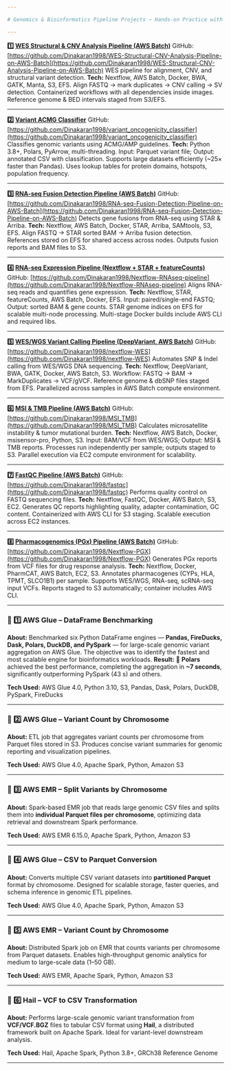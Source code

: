 ```yaml
---

# Genomics & Bioinformatics Pipeline Projects – Hands-on Practice with AWS Batch, Nextflow & Docker

---
```


**1️⃣ [WES Structural & CNV Analysis Pipeline (AWS Batch)](https://github.com/Dinakaran1998/WES-Structural-CNV-Analysis-Pipeline-on-AWS-Batch)**
GitHub: [https://github.com/Dinakaran1998/WES-Structural-CNV-Analysis-Pipeline-on-AWS-Batch](https://github.com/Dinakaran1998/WES-Structural-CNV-Analysis-Pipeline-on-AWS-Batch)
WES pipeline for alignment, CNV, and structural variant detection.
**Tech:** Nextflow, AWS Batch, Docker, BWA, GATK, Manta, S3, EFS.
Align FASTQ → mark duplicates → CNV calling → SV detection.
Containerized workflows with all dependencies inside images.
Reference genome & BED intervals staged from S3/EFS.

---

**2️⃣ [Variant ACMG Classifier](https://github.com/Dinakaran1998/variant_oncogenicity_classifier)**
GitHub: [https://github.com/Dinakaran1998/variant_oncogenicity_classifier](https://github.com/Dinakaran1998/variant_oncogenicity_classifier)
Classifies genomic variants using ACMG/AMP guidelines.
**Tech:** Python 3.8+, Polars, PyArrow, multi-threading.
Input: Parquet variant file; Output: annotated CSV with classification.
Supports large datasets efficiently (~25× faster than Pandas).
Uses lookup tables for protein domains, hotspots, population frequency.

---

**3️⃣ [RNA-seq Fusion Detection Pipeline (AWS Batch)](https://github.com/Dinakaran1998/RNA-seq-Fusion-Detection-Pipeline-on-AWS-Batch)**
GitHub: [https://github.com/Dinakaran1998/RNA-seq-Fusion-Detection-Pipeline-on-AWS-Batch](https://github.com/Dinakaran1998/RNA-seq-Fusion-Detection-Pipeline-on-AWS-Batch)
Detects gene fusions from RNA-seq using STAR & Arriba.
**Tech:** Nextflow, AWS Batch, Docker, STAR, Arriba, SAMtools, S3, EFS.
Align FASTQ → STAR sorted BAM → Arriba fusion detection.
References stored on EFS for shared access across nodes.
Outputs fusion reports and BAM files to S3.

---

**4️⃣ [RNA-seq Expression Pipeline (Nextflow + STAR + featureCounts)](https://github.com/Dinakaran1998/Nextflow-RNAseq-pipeline)**
GitHub: [https://github.com/Dinakaran1998/Nextflow-RNAseq-pipeline](https://github.com/Dinakaran1998/Nextflow-RNAseq-pipeline)
Aligns RNA-seq reads and quantifies gene expression.
**Tech:** Nextflow, STAR, featureCounts, AWS Batch, Docker, EFS.
Input: paired/single-end FASTQ; Output: sorted BAM & gene counts.
STAR genome indices on EFS for scalable multi-node processing.
Multi-stage Docker builds include AWS CLI and required libs.

---

**5️⃣ [WES/WGS Variant Calling Pipeline (DeepVariant, AWS Batch)](https://github.com/Dinakaran1998/nextflow-WES)**
GitHub: [https://github.com/Dinakaran1998/nextflow-WES](https://github.com/Dinakaran1998/nextflow-WES)
Automates SNP & Indel calling from WES/WGS DNA sequencing.
**Tech:** Nextflow, DeepVariant, BWA, GATK, Docker, AWS Batch, S3.
Workflow: FASTQ → BAM → MarkDuplicates → VCF/gVCF.
Reference genome & dbSNP files staged from EFS.
Parallelized across samples in AWS Batch compute environment.

---

**6️⃣ [MSI & TMB Pipeline (AWS Batch)](https://github.com/Dinakaran1998/MSI_TMB)**
GitHub: [https://github.com/Dinakaran1998/MSI_TMB](https://github.com/Dinakaran1998/MSI_TMB)
Calculates microsatellite instability & tumor mutational burden.
**Tech:** Nextflow, AWS Batch, Docker, msisensor-pro, Python, S3.
Input: BAM/VCF from WES/WGS; Output: MSI & TMB reports.
Processes run independently per sample; outputs staged to S3.
Parallel execution via EC2 compute environment for scalability.

---

**7️⃣ [FastQC Pipeline (AWS Batch)](https://github.com/Dinakaran1998/fastqc)**
GitHub: [https://github.com/Dinakaran1998/fastqc](https://github.com/Dinakaran1998/fastqc)
Performs quality control on FASTQ sequencing files.
**Tech:** Nextflow, FastQC, Docker, AWS Batch, S3, EC2.
Generates QC reports highlighting quality, adapter contamination, GC content.
Containerized with AWS CLI for S3 staging.
Scalable execution across EC2 instances.

---

**8️⃣ [Pharmacogenomics (PGx) Pipeline (AWS Batch)](https://github.com/Dinakaran1998/Nextflow-PGX)**
GitHub: [https://github.com/Dinakaran1998/Nextflow-PGX](https://github.com/Dinakaran1998/Nextflow-PGX)
Generates PGx reports from VCF files for drug response analysis.
**Tech:** Nextflow, Docker, PharmCAT, AWS Batch, EC2, S3.
Annotates pharmacogenes (CYPs, HLA, TPMT, SLCO1B1) per sample.
Supports WES/WGS, RNA-seq, scRNA-seq input VCFs.
Reports staged to S3 automatically; container includes AWS CLI.

---

### 🧩 **1️⃣ AWS Glue – DataFrame Benchmarking**

**About:**
Benchmarked six Python DataFrame engines — **Pandas, FireDucks, Dask, Polars, DuckDB, and PySpark** — for large-scale genomic variant aggregation on AWS Glue. The objective was to identify the fastest and most scalable engine for bioinformatics workloads.
**Result:** 🥇 **Polars** achieved the best performance, completing the aggregation in **~7 seconds**, significantly outperforming PySpark (43 s) and others.

**Tech Used:**
AWS Glue 4.0, Python 3.10, S3, Pandas, Dask, Polars, DuckDB, PySpark, FireDucks

---

### 🧩 **2️⃣ AWS Glue – Variant Count by Chromosome**

**About:**
ETL job that aggregates variant counts per chromosome from Parquet files stored in S3. Produces concise variant summaries for genomic reporting and visualization pipelines.

**Tech Used:**
AWS Glue 4.0, Apache Spark, Python, Amazon S3

---

### 🧩 **3️⃣ AWS EMR – Split Variants by Chromosome**

**About:**
Spark-based EMR job that reads large genomic CSV files and splits them into **individual Parquet files per chromosome**, optimizing data retrieval and downstream Spark performance.

**Tech Used:**
AWS EMR 6.15.0, Apache Spark, Python, Amazon S3

---

### 🧩 **4️⃣ AWS Glue – CSV to Parquet Conversion**

**About:**
Converts multiple CSV variant datasets into **partitioned Parquet** format by chromosome. Designed for scalable storage, faster queries, and schema inference in genomic ETL pipelines.

**Tech Used:**
AWS Glue 4.0, Apache Spark, Python, Amazon S3

---

### 🧩 **5️⃣ AWS EMR – Variant Count by Chromosome**

**About:**
Distributed Spark job on EMR that counts variants per chromosome from Parquet datasets. Enables high-throughput genomic analytics for medium to large-scale data (1–50 GB).

**Tech Used:**
AWS EMR, Apache Spark, Python, Amazon S3

---

### 🧩 **6️⃣ Hail – VCF to CSV Transformation**

**About:**
Performs large-scale genomic variant transformation from **VCF/VCF.BGZ** files to tabular CSV format using **Hail**, a distributed framework built on Apache Spark. Ideal for variant-level downstream analysis.

**Tech Used:**
Hail, Apache Spark, Python 3.8+, GRCh38 Reference Genome

---